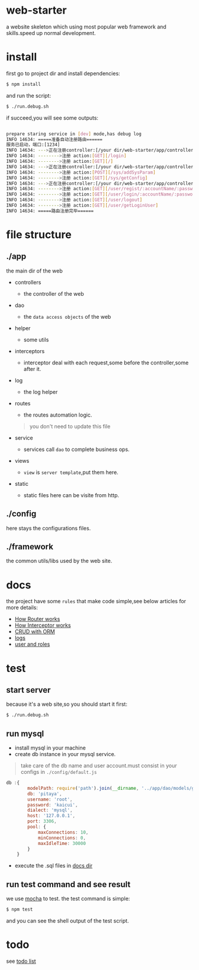 # web-starter
a website skeleton which using most popular web framework and skills.speed up normal development.



# install

first go to project dir and install dependencies:

```bash
$ npm install
```

and run the script:

```bash
$ ./run.debug.sh
```

if succeed,you will see some outputs:

```bash

prepare staring service in [dev] mode,has debug log
INFO 14634: =====准备自动注册路由======
服务已启动，端口:[1234]
INFO 14634: --->正在注册controller:[/your dir/web-starter/app/controllers/index.js]
INFO 14634: -------->注册 action:[GET][/login]
INFO 14634: -------->注册 action:[GET][/]
INFO 14634: --->正在注册controller:[/your dir/web-starter/app/controllers/sys.js]
INFO 14634: -------->注册 action:[POST][/sys/addSysParam]
INFO 14634: -------->注册 action:[GET][/sys/getConfig]
INFO 14634: --->正在注册controller:[/your dir/web-starter/app/controllers/user.js]
INFO 14634: -------->注册 action:[GET][/user/regist/:accountName/:password]
INFO 14634: -------->注册 action:[GET][/user/login/:accountName/:password]
INFO 14634: -------->注册 action:[GET][/user/logout]
INFO 14634: -------->注册 action:[GET][/user/getLoginUser]
INFO 14634: =====路由注册完毕======
```
# file structure

## ./app
the main dir of the web
- controllers
    - the controller of the web
- dao
    - the `data access objects` of the web
- helper
    - some utils
- interceptors
    - interceptor deal with each request,some before the controller,some after it.
- log
    - the log helper
- routes
    - the routes automation logic.

    > you don't need to update this file

- service
    - services call `dao` to complete business ops.
- views
    - `view` is `server template`,put them here.
- static
    - static files here can be visite from http.

## ./config
here stays the configurations files.

## ./framework
the common utils/libs used by the web site.

# docs
the project have some `rules` that make code simple,see below articles for more details:

- [How Router works](./docs/router.md)
- [How Interceptor works](./docs/interceptor.md)
- [CRUD with ORM](./docs/orm.md)
- [logs](./docs/logs.md)
- [user and roles](./docs/user.md)


# test

## start server
because it's a web site,so you should start it first:

```bash
$ ./run.debug.sh
```
## run mysql

- install mysql in your machine
- create db instance in your mysql service.

> take care of the db name and user account.must consist in your configs in `./config/default.js`
```js
db :{
        modelPath: require('path').join(__dirname, '../app/dao/models/generated'),
        db: 'pitaya',
        username: 'root',
        password: 'kaicui',
        dialect: 'mysql',
        host: '127.0.0.1',
        port: 3306,
        pool: {
            maxConnections: 10,
            minConnections: 0,
            maxIdleTime: 30000
        }
    }
```

- execute the .sql files in [docs dir](./docs/sql)

## run test command and see result
we use [mocha](https://mochajs.org) to test. the test command is simple:

```bash
$ npm test
```

and you can see the shell output of the test script.
# todo

see [todo list](./todo.md)